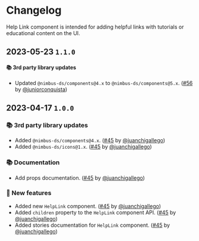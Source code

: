 # Changelog

Help Link component is intended for adding helpful links with tutorials or educational content on the UI.

## 2023-05-23 `1.1.0`

#### 📚 3rd party library updates

- Updated `@nimbus-ds/components@4.x` to `@nimbus-ds/components@5.x`. ([#56](https://github.com/TiendaNube/nimbus-patterns/pull/56) by [@juniorconquista](https://github.com/juniorconquista))

## 2023-04-17 `1.0.0`

### 📚 3rd party library updates

- Added `@nimbus-ds/components@4.x`. ([#45](https://github.com/TiendaNube/nimbus-patterns/pull/45) by [@juanchigallego](https://github.com/juanchigallego))
- Added `@nimbus-ds/icons@1.x`. ([#45](https://github.com/TiendaNube/nimbus-patterns/pull/45) by [@juanchigallego](https://github.com/juanchigallego))

### 📚 Documentation

- Add props documentation. ([#45](https://github.com/TiendaNube/nimbus-patterns/pull/45) by [@juanchigallego](https://github.com/juanchigallego))

### 🎉 New features

- Added new `HelpLink` component. ([#45](https://github.com/TiendaNube/nimbus-patterns/pull/45) by [@juanchigallego](https://github.com/juanchigallego))
- Added `children` property to the `HelpLink` component API. ([#45](https://github.com/TiendaNube/nimbus-patterns/pull/45) by [@juanchigallego](https://github.com/juanchigallego))
- Added stories documentation for `HelpLink` component. ([#45](https://github.com/TiendaNube/nimbus-patterns/pull/45) by [@juanchigallego](https://github.com/juanchigallego))
